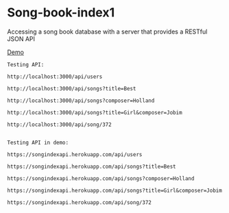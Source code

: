 # Song-book-index1
Accessing a song book database with a server that provides a RESTful JSON API

[Demo](https://songindexapi.herokuapp.com/api/songs)
```
Testing API:

http://localhost:3000/api/users

http://localhost:3000/api/songs?title=Best

http://localhost:3000/api/songs?composer=Holland

http://localhost:3000/api/songs?title=Girl&composer=Jobim

http://localhost:3000/api/song/372


Testing API in demo:

https://songindexapi.herokuapp.com/api/users

https://songindexapi.herokuapp.com/api/songs?title=Best

https://songindexapi.herokuapp.com/api/songs?composer=Holland

https://songindexapi.herokuapp.com/api/songs?title=Girl&composer=Jobim

https://songindexapi.herokuapp.com/api/song/372


